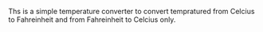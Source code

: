 Ths is a simple temperature converter to convert tempratured from Celcius to Fahreinheit and from Fahreinheit to Celcius only.
